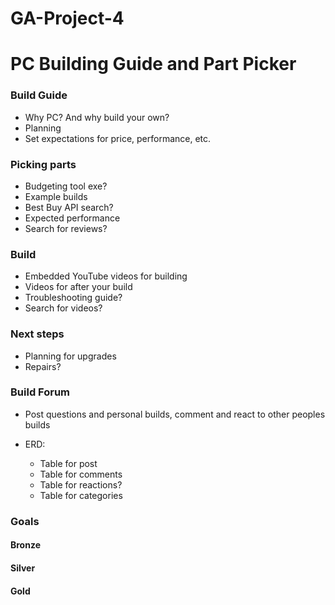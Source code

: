 # GA-Project-4

# PC Building Guide and Part Picker

### Build Guide

* Why PC? And why build your own?
* Planning
* Set expectations for price, performance, etc.

### Picking parts

* Budgeting tool exe?
* Example builds
* Best Buy API search?
* Expected performance
* Search for reviews?

### Build

* Embedded YouTube videos for building
* Videos for after your build
* Troubleshooting guide?
* Search for videos?

### Next steps

* Planning for upgrades
* Repairs?

### Build Forum

* Post questions and personal builds, comment and react to other peoples builds

* ERD:
    * Table for post
    * Table for comments
    * Table for reactions?
    * Table for categories

### Goals

#### Bronze

#### Silver

#### Gold